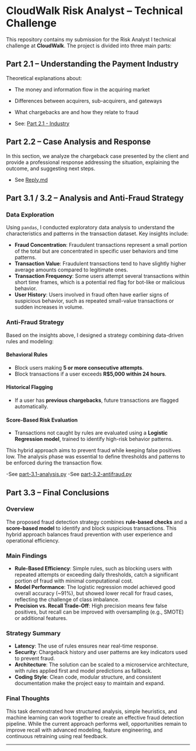 # CloudWalk Risk Analyst – Technical Challenge

This repository contains my submission for the Risk Analyst I technical challenge at **CloudWalk**. The project is divided into three main parts:

## Part 2.1 – Understanding the Payment Industry

Theoretical explanations about:  
- The money and information flow in the acquiring market  
- Differences between acquirers, sub-acquirers, and gateways  
- What chargebacks are and how they relate to fraud  

- See: [Part 2.1 - Industry](./2.1_theory/part-2.1-industry.md)


## Part 2.2 – Case Analysis and Response

In this section, we analyze the chargeback case presented by the client and provide a professional response addressing the situation, explaining the outcome, and suggesting next steps.

- See [Reply.md](./2.2_CaseAnalysis/part-2.2-Reply.md)


## Part 3.1 / 3.2 – Analysis and Anti-Fraud Strategy

### Data Exploration

Using `pandas`, I conducted exploratory data analysis to understand the characteristics and patterns in the transaction dataset. Key insights include:

- **Fraud Concentration**: Fraudulent transactions represent a small portion of the total but are concentrated in specific user behaviors and time patterns.  
- **Transaction Value**: Fraudulent transactions tend to have slightly higher average amounts compared to legitimate ones.  
- **Transaction Frequency**: Some users attempt several transactions within short time frames, which is a potential red flag for bot-like or malicious behavior.  
- **User History**: Users involved in fraud often have earlier signs of suspicious behavior, such as repeated small-value transactions or sudden increases in volume.

### Anti-Fraud Strategy

Based on the insights above, I designed a strategy combining data-driven rules and modeling:

#### Behavioral Rules

- Block users making **5 or more consecutive attempts**.  
- Block transactions if a user exceeds **R$5,000 within 24 hours**.

#### Historical Flagging

- If a user has **previous chargebacks**, future transactions are flagged automatically.

#### Score-Based Risk Evaluation

- Transactions not caught by rules are evaluated using a **Logistic Regression model**, trained to identify high-risk behavior patterns.

This hybrid approach aims to prevent fraud while keeping false positives low. The analysis phase was essential to define thresholds and patterns to be enforced during the transaction flow.
  
-See [part-3.1-analysis.py](./3.1_analysis/part-3.1-analysis.py.)
-See [part-3.2-antifraud.py](./3.2_antifraud/part-3.2-antifraud.py.)

## Part 3.3 – Final Conclusions

### Overview

The proposed fraud detection strategy combines **rule-based checks** and a **score-based model** to identify and block suspicious transactions. This hybrid approach balances fraud prevention with user experience and operational efficiency.

### Main Findings

- **Rule-Based Efficiency**: Simple rules, such as blocking users with repeated attempts or exceeding daily thresholds, catch a significant portion of fraud with minimal computational cost.  
- **Model Performance**: The logistic regression model achieved good overall accuracy (~91%), but showed lower recall for fraud cases, reflecting the challenge of class imbalance.  
- **Precision vs. Recall Trade-Off**: High precision means few false positives, but recall can be improved with oversampling (e.g., SMOTE) or additional features.

### Strategy Summary

- **Latency**: The use of rules ensures near real-time response.  
- **Security**: Chargeback history and user patterns are key indicators used to prevent fraud.  
- **Architecture**: The solution can be scaled to a microservice architecture, with rules applied first and model predictions as fallback.  
- **Coding Style**: Clean code, modular structure, and consistent documentation make the project easy to maintain and expand.

### Final Thoughts

This task demonstrated how structured analysis, simple heuristics, and machine learning can work together to create an effective fraud detection pipeline. While the current approach performs well, opportunities remain to improve recall with advanced modeling, feature engineering, and continuous retraining using real feedback.

---


